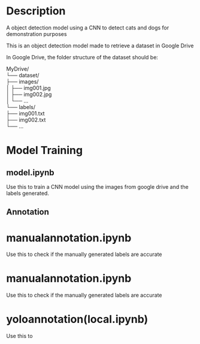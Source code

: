 # Description
A object detection model using a CNN to detect cats and dogs for demonstration purposes

This is an object detection model made to retrieve a dataset in Google Drive

In Google Drive, the folder structure of the dataset should be:

MyDrive/\
└── dataset/\
    ├── images/\
    │   ├── img001.jpg\
    │   ├── img002.jpg\
    │   └── ...\
    └── labels/\
        ├── img001.txt\
        ├── img002.txt\
        └── ...

# Model Training
## model.ipynb
Use this to train a CNN model using the images from google drive and the labels generated.

## Annotation
# manualannotation.ipynb
Use this to check if the manually generated labels are accurate

# manualannotation.ipynb
Use this to check if the manually generated labels are accurate

# yoloannotation(local.ipynb)

Use this to 



   
